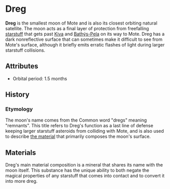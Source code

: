 # Dreg

**Dreg** is the smallest moon of Mote and is also its closest orbiting natural satellite. The moon acts as a final layer of protection from freefalling [starstuff](../../../artifacts/starstuff) that gets past [Kiva](../kiva) and [Bathýs-Pela](bathýs-pela) on its way to Mote. Dreg has a dark nonreflective surface that can sometimes make it difficult to see from Mote's surface, although it briefly emits erratic flashes of light during larger starstuff collisions.

## Attributes

- Orbital period: 1.5 months

## History

### Etymology

The moon's name comes from the Common word "dregs" meaning "remnants". This title refers to Dreg's function as a last line of defense keeping larger starstuff asteroids from colliding with Mote, and is also used to describe [the material](../../../artifacts/dreg-ore) that primarily composes the moon's surface.

## Materials

Dreg's main material composition is a mineral that shares its name with the moon itself. This substance has the unique ability to both negate the magical properties of any starstuff that comes into contact and to convert it into more dreg.
